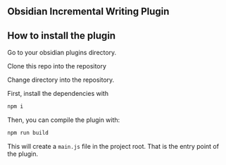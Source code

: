 ## Obsidian Incremental Writing Plugin

## How to install the plugin

Go to your obsidian plugins directory.

Clone this repo into the repository

Change directory into the repository.

First, install the dependencies with

```bash
npm i
```

Then, you can compile the plugin with:

```bash
npm run build
```

This will create a `main.js` file in the project root. That is the entry point of the plugin.
